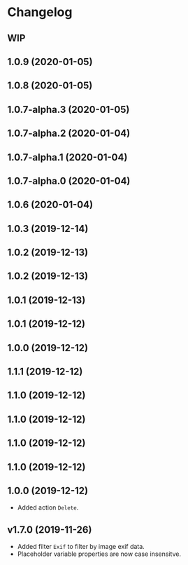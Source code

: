 # Changelog

## WIP

## 1.0.9 (2020-01-05)

## 1.0.8 (2020-01-05)

## 1.0.7-alpha.3 (2020-01-05)

## 1.0.7-alpha.2 (2020-01-04)

## 1.0.7-alpha.1 (2020-01-04)

## 1.0.7-alpha.0 (2020-01-04)

## 1.0.6 (2020-01-04)

## 1.0.3 (2019-12-14)

## 1.0.2 (2019-12-13)

## 1.0.2 (2019-12-13)

## 1.0.1 (2019-12-13)

## 1.0.1 (2019-12-12)

## 1.0.0 (2019-12-12)

## 1.1.1 (2019-12-12)

## 1.1.0 (2019-12-12)

## 1.1.0 (2019-12-12)

## 1.1.0 (2019-12-12)

## 1.1.0 (2019-12-12)

## 1.0.0 (2019-12-12)

- Added action `Delete`.

## v1.7.0 (2019-11-26)

- Added filter `Exif` to filter by image exif data.
- Placeholder variable properties are now case insensitve.
